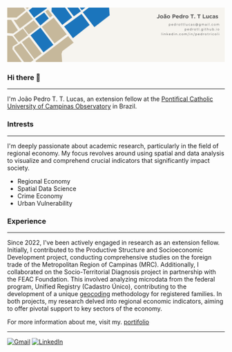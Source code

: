 <!--
**PedroTL/PedroTL** is a ✨ _special_ ✨ repository because its `README.md` (this file) appears on your GitHub profile.

Here are some ideas to get you started:

- 🔭 I’m currently working on ...
- 🌱 I’m currently learning ...
- 👯 I’m looking to collaborate on ...
- 🤔 I’m looking for help with ...
- 💬 Ask me about ...
- 📫 How to reach me: ...
- 😄 Pronouns: ...
- ⚡ Fun fact: ...
-->

![Banner Image](images/2-Banner.png)

### Hi there 👋
---
I'm João Pedro T. T. Lucas, an extension fellow at the [Pontifical Catholic University of Campinas Observatory](https://observatorio.puc-campinas.edu.br/) in Brazil.

### Intrests
---
I'm deeply passionate about academic research, particularly in the field of regional economy. My focus revolves around using spatial and data analysis to visualize and comprehend crucial indicators that significantly impact society.

- Regional Economy
- Spatial Data Science
- Crime Economy
- Urban Vulnerability

### Experience
---
Since 2022, I've been actively engaged in research as an extension fellow. Initially, I contributed to the Productive Structure and Socioeconomic Development project, conducting comprehensive studies on the foreign trade of the Metropolitan Region of Campinas (MRC). Additionally, I collaborated on the Socio-Territorial Diagnosis project in partnership with the FEAC Foundation. This involved analyzing microdata from the federal program, Unified Registry (Cadastro Único), contributing to the development of a unique [geocoding](https://feac.org.br/wp-content/uploads/2023/10/Geocodificacao_FEAC.pdf?portfolioCats=3105#new_tab) methodology for registered families. In both projects, my research delved into regional economic indicators, aiming to offer pivotal support to key sectors of the economy.

For more information about me, visit my. [portifolio](https://pedrotl.github.io/)

----
<p align="left">
  <a href="pedrottlucas@gmail.com" title="Gmail">
  <img src="https://img.shields.io/badge/-Gmail-FF0000?style=flat-square&labelColor=FF0000&logo=gmail&logoColor=white&link=pedrottlucas@gmail.com" alt="Gmail"/></a>

  <a href="https://www.linkedin.com/in/pedrotricoli" title="LinkedIn">
  <img src="https://img.shields.io/badge/-Linkedin-0e76a8?style=flat-square&logo=Linkedin&logoColor=white&link=https://www.linkedin.com/in/pedrotricoli" alt="LinkedIn"/></a>
